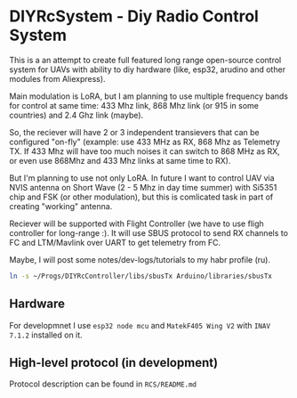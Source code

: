 # DIYRcSystem - Diy Radio Control System

This is a an attempt to create full featured long range open-source control system for UAVs with ability to diy hardware (like, esp32, arudino and other modules from Aliexpress). 

Main modulation is LoRA, but I am planning to use multiple frequency bands for control at same time: 433 Mhz link, 868 Mhz link (or 915 in some countries) and 2.4 Ghz link (maybe). 

So, the reciever will have 2 or 3 independent transievers that can be configured "on-fly" (example: use 433 MHz as RX, 868 Mhz as Telemetry TX. If 433 Mhz will have too much noises it can switch to 868 MHz as RX, or even use 868Mhz and 433 Mhz links at same time to RX).

But I'm planning to use not only LoRA. In future I want to control UAV via NVIS antenna on Short Wave (2 - 5 Mhz in day time summer) with Si5351 chip and FSK (or other modulation), but this is comlicated task in part of creating "working" antenna.

Reciever will be supported with Flight Controller (we have to use fligh controller for long-range :). It will use SBUS protocol to send RX channels to FC and LTM/Mavlink over UART to get telemetry from FC.

Maybe, I will post some notes/dev-logs/tutorials to my habr profile (ru).


```bash
ln -s ~/Progs/DIYRcController/libs/sbusTx Arduino/libraries/sbusTx
```

## Hardware
For developmnet I use `esp32 node mcu` and `MatekF405 Wing V2` with `INAV 7.1.2` installed on it.


## High-level protocol (in development)
Protocol description can be found in `RCS/README.md`